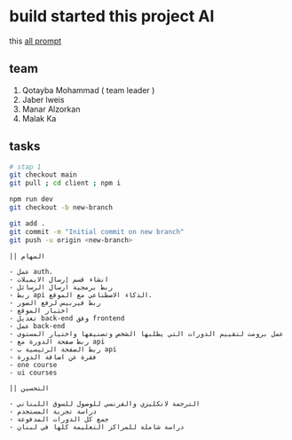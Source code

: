 # build started this project AI

this [all prompt](Ai-prompt.md)

## team

1. Qotayba Mohammad ( team leader )
2. Jaber lweis
3. Manar Alzorkan
4. Malak Ka

## tasks

```bash
# stap 1 
git checkout main
git pull ; cd client ; npm i 

npm run dev  
git checkout -b new-branch

git add .
git commit -m "Initial commit on new branch"
git push -u origin <new-branch>
```

```
|| المهام

- عمل auth.
- انشاء قسم إرسال الايميلات
- ربط برمجية ارسال الرسائل
- ربط api الذكاء الاصطناعي مع الموقع.
- ربط فيربيس لرفع الصور
- اختبار الموقع
- تعديل back-end وفق frontend
- عمل back-end
- عمل برومت لتقييم الدورات التي يطلبها الشخص وتصنيفها واختيار المستوى
- ربط صفحة الدورة مع api
- ربط الصفحة الرئيسية ب api
- فقرة عن اضافة الدورة
- one course
- ui courses

|| التحسين

- الترجمة لانكليزي والفرنسي للوصول للسوق اللبناني
- دراسة تجربة المستخدم
- جمع كل الدورات المدفوعة
- دراسة شاملة للمراكز التعليمة كلها في لبنان
```